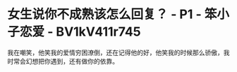 # 女生说你不成熟该怎么回复？ - P1 - 笨小子恋爱 - BV1kV411r745

我在嘲笑，他笑我的爱情穷困潦倒，还在记得他的好，他笑我的时候那么骄傲，我时常会幻想把你遇到，还有做你的依靠。


